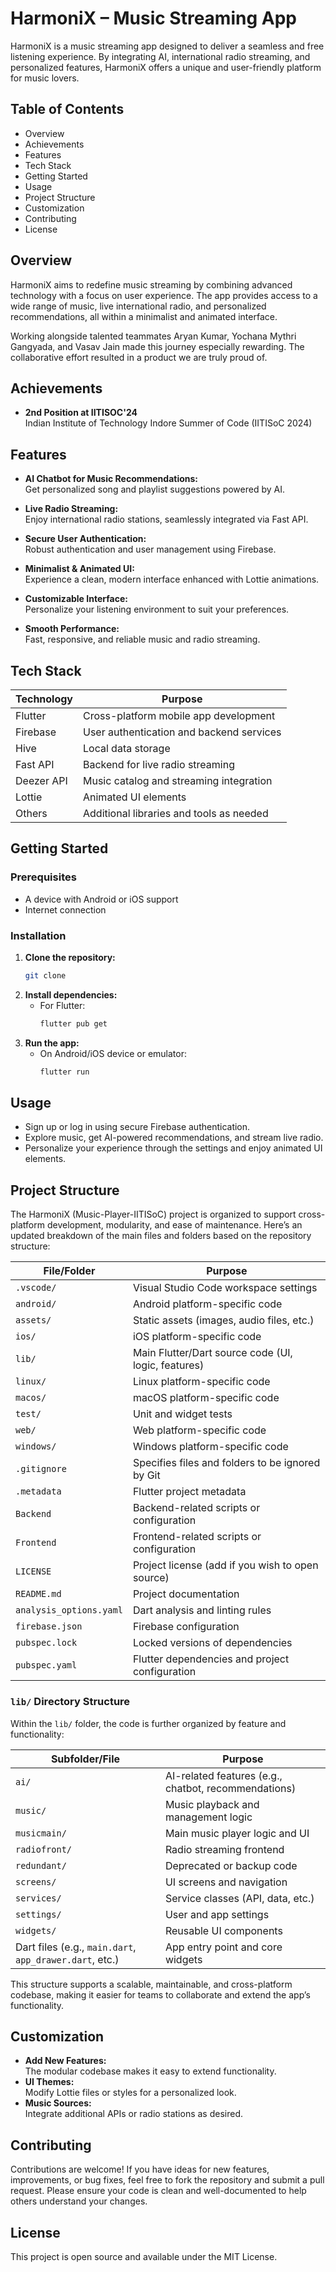 # HarmoniX – Music Streaming App

HarmoniX is a music streaming app designed to deliver a seamless and free listening experience. By integrating AI, international radio streaming, and personalized features, HarmoniX offers a unique and user-friendly platform for music lovers.

## Table of Contents

- Overview
- Achievements
- Features
- Tech Stack
- Getting Started
- Usage
- Project Structure
- Customization
- Contributing
- License

## Overview

HarmoniX aims to redefine music streaming by combining advanced technology with a focus on user experience. The app provides access to a wide range of music, live international radio, and personalized recommendations, all within a minimalist and animated interface.

Working alongside talented teammates Aryan Kumar, Yochana Mythri Gangyada, and Vasav Jain made this journey especially rewarding. The collaborative effort resulted in a product we are truly proud of.

## Achievements

- **2nd Position at IITISOC'24**  
  Indian Institute of Technology Indore Summer of Code (IITISoC 2024)

## Features

- **AI Chatbot for Music Recommendations:**  
  Get personalized song and playlist suggestions powered by AI.

- **Live Radio Streaming:**  
  Enjoy international radio stations, seamlessly integrated via Fast API.

- **Secure User Authentication:**  
  Robust authentication and user management using Firebase.

- **Minimalist & Animated UI:**  
  Experience a clean, modern interface enhanced with Lottie animations.

- **Customizable Interface:**  
  Personalize your listening environment to suit your preferences.

- **Smooth Performance:**  
  Fast, responsive, and reliable music and radio streaming.

## Tech Stack

| Technology   | Purpose                                      |
|--------------|----------------------------------------------|
| Flutter      | Cross-platform mobile app development        |
| Firebase     | User authentication and backend services     |
| Hive         | Local data storage                           |
| Fast API     | Backend for live radio streaming             |
| Deezer API   | Music catalog and streaming integration      |
| Lottie       | Animated UI elements                         |
| Others       | Additional libraries and tools as needed     |

## Getting Started

### Prerequisites

- A device with Android or iOS support
- Internet connection

### Installation

1. **Clone the repository:**
   ```bash
   git clone 
   ```
2. **Install dependencies:**
   - For Flutter:  
     ```bash
     flutter pub get
     ```
3. **Run the app:**
   - On Android/iOS device or emulator:  
     ```bash
     flutter run
     ```

## Usage

- Sign up or log in using secure Firebase authentication.
- Explore music, get AI-powered recommendations, and stream live radio.
- Personalize your experience through the settings and enjoy animated UI elements.

## Project Structure

The HarmoniX (Music-Player-IITISoC) project is organized to support cross-platform development, modularity, and ease of maintenance. Here’s an updated breakdown of the main files and folders based on the repository structure:

| File/Folder         | Purpose                                                        |
|---------------------|----------------------------------------------------------------|
| `.vscode/`          | Visual Studio Code workspace settings                          |
| `android/`          | Android platform-specific code                                 |
| `assets/`           | Static assets (images, audio files, etc.)                      |
| `ios/`              | iOS platform-specific code                                     |
| `lib/`              | Main Flutter/Dart source code (UI, logic, features)            |
| `linux/`            | Linux platform-specific code                                   |
| `macos/`            | macOS platform-specific code                                   |
| `test/`             | Unit and widget tests                                          |
| `web/`              | Web platform-specific code                                     |
| `windows/`          | Windows platform-specific code                                 |
| `.gitignore`        | Specifies files and folders to be ignored by Git               |
| `.metadata`         | Flutter project metadata                                       |
| `Backend`           | Backend-related scripts or configuration                       |
| `Frontend`          | Frontend-related scripts or configuration                      |
| `LICENSE`           | Project license (add if you wish to open source)               |
| `README.md`         | Project documentation                                          |
| `analysis_options.yaml` | Dart analysis and linting rules                           |
| `firebase.json`     | Firebase configuration                                         |
| `pubspec.lock`      | Locked versions of dependencies                                |
| `pubspec.yaml`      | Flutter dependencies and project configuration                 |

### `lib/` Directory Structure

Within the `lib/` folder, the code is further organized by feature and functionality:

| Subfolder/File            | Purpose                                               |
|---------------------------|------------------------------------------------------|
| `ai/`                     | AI-related features (e.g., chatbot, recommendations) |
| `music/`                  | Music playback and management logic                  |
| `musicmain/`              | Main music player logic and UI                       |
| `radiofront/`             | Radio streaming frontend                             |
| `redundant/`              | Deprecated or backup code                            |
| `screens/`                | UI screens and navigation                            |
| `services/`               | Service classes (API, data, etc.)                    |
| `settings/`               | User and app settings                                |
| `widgets/`                | Reusable UI components                               |
| Dart files (e.g., `main.dart`, `app_drawer.dart`, etc.) | App entry point and core widgets |

This structure supports a scalable, maintainable, and cross-platform codebase, making it easier for teams to collaborate and extend the app’s functionality.

## Customization

- **Add New Features:**  
  The modular codebase makes it easy to extend functionality.
- **UI Themes:**  
  Modify Lottie files or styles for a personalized look.
- **Music Sources:**  
  Integrate additional APIs or radio stations as desired.

## Contributing

Contributions are welcome! If you have ideas for new features, improvements, or bug fixes, feel free to fork the repository and submit a pull request. Please ensure your code is clean and well-documented to help others understand your changes.

## License

This project is open source and available under the MIT License.
